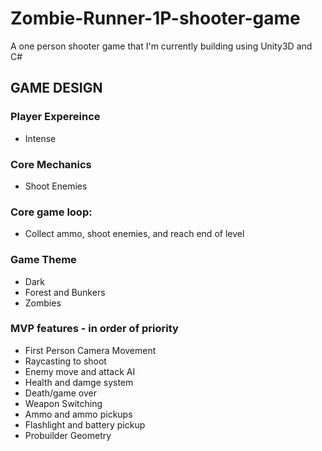 # Zombie-Runner-1P-shooter-game
A one person shooter game that I'm currently building using Unity3D and C#

## GAME DESIGN

### Player Expereince
- Intense

### Core Mechanics
- Shoot Enemies

### Core game loop:
- Collect ammo, shoot enemies, and reach end of level

### Game Theme 
- Dark
- Forest and Bunkers
- Zombies

### MVP features - in order of priority
- First Person Camera Movement
- Raycasting to shoot
- Enemy move and attack AI
- Health and damge system
- Death/game over
- Weapon Switching 
- Ammo and ammo pickups
- Flashlight and battery pickup
- Probuilder Geometry

